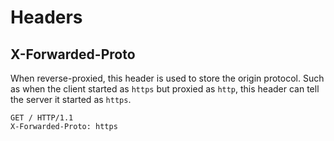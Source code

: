 # Headers

## X-Forwarded-Proto

When reverse-proxied, this header is used to store the origin protocol. Such as when the client started as `https` but proxied as `http`, this header can tell the server it started as `https`.

```http
GET / HTTP/1.1
X-Forwarded-Proto: https
```
